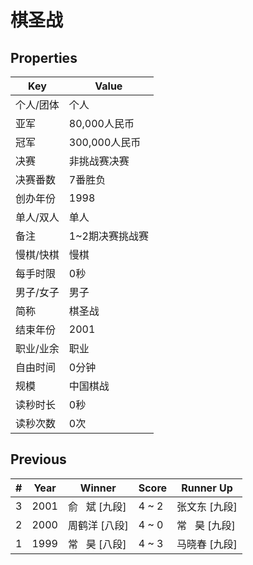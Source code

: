 # 棋圣战

## Properties

| Key | Value |
| --- | ----- |
| 个人/团体 | 个人 |
| 亚军 | 80,000人民币 |
| 冠军 | 300,000人民币 |
| 决赛 | 非挑战赛决赛 |
| 决赛番数 | 7番胜负 |
| 创办年份 | 1998 |
| 单人/双人 | 单人 |
| 备注 | 1~2期决赛挑战赛 |
| 慢棋/快棋 | 慢棋 |
| 每手时限 | 0秒 |
| 男子/女子 | 男子 |
| 简称 | 棋圣战 |
| 结束年份 | 2001 |
| 职业/业余 | 职业 |
| 自由时间 | 0分钟 |
| 规模 | 中国棋战 |
| 读秒时长 | 0秒 |
| 读秒次数 | 0次 |

## Previous

| # | Year | Winner | Score | Runner Up |
| --- | --- | --- | --- | --- |
| 3 | 2001 | 俞   斌 [九段] | 4 ~ 2 | 张文东 [九段] |
| 2 | 2000 | 周鹤洋 [八段] | 4 ~ 0 | 常   昊 [九段] |
| 1 | 1999 | 常   昊 [八段] | 4 ~ 3 | 马晓春 [九段] |

